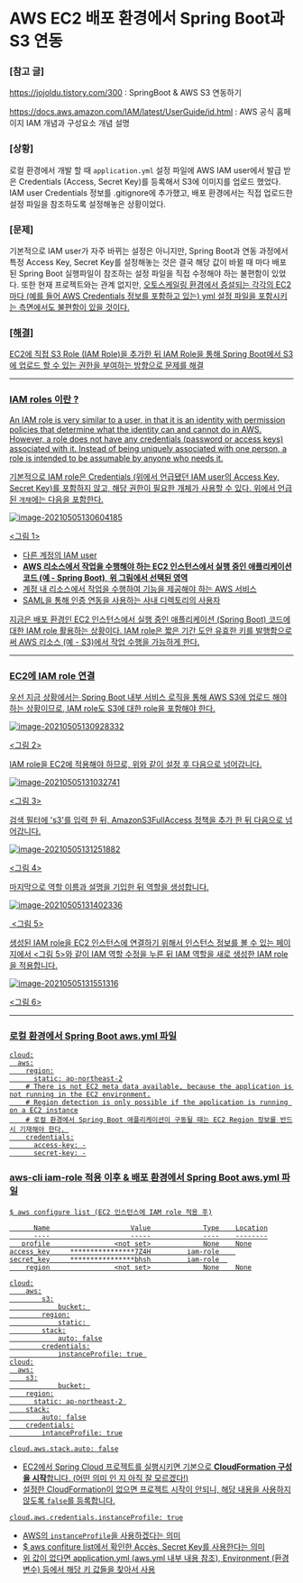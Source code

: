 # AWS EC2 배포 환경에서 Spring Boot과 S3 연동 

### [참고 글]

https://jojoldu.tistory.com/300 : SpringBoot & AWS S3 연동하기 

https://docs.aws.amazon.com/IAM/latest/UserGuide/id.html : AWS 공식 홈페이지 IAM 개념과 구성요소 개념 설명 

### [상황]

로컬 환경에서 개발 할 때 `application.yml` 설정 파일에 AWS IAM user에서 발급 받은 Credentials (Access, Secret Key)를 등록해서 S3에 이미지를 업로드 했었다. IAM user Credentials 정보를 .gitignore에 추가했고, 배포 환경에서는 직접 업로드한 설정 파일을 참조하도록 설정해놓은 상황이었다. 

### [문제]

기본적으로 IAM user가 자주 바뀌는 설정은 아니지만, Spring Boot과 연동 과정에서 특정 Access Key, Secret Key를 설정해놓는 것은 결국 해당 값이 바뀔 때 마다 배포된 Spring Boot 실행파일이 참조하는 설정 파일을 직접 수정해야 하는 불편함이 있었다. 또한 현재 프로젝트와는 관계 없지만, <u>오토스케일링 환경에서 증설되는 각각의 EC2 마다 (예를 들어 AWS Credentials 정보를 포함하고 있는) yml 설정 파일을 포함시키는 측면에서도 불편함이 있을 것이다. 

### [해결] 

EC2에 직접 S3 Role (IAM Role)을 추가한 뒤 IAM Role을 통해 Spring Boot에서 S3에 업로드 할 수 있는 권한을 부여하는 방향으로 문제를 해결 

___

### IAM roles 이란 ? 

An IAM role is very similar to a user, in that it is an identity with permission policies that determine what the identity can and cannot do in AWS.  However, a role does not have any credentials (password or access keys) associated with it. Instead of being uniquely associated with one person, a role is intended to be assumable by anyone who needs it.

기본적으로 IAM role은 Credentials (위에서 언급됐던 IAM user의 Access Key, Secret Key)를 포함하지 않고, 해당 권한이 필요한 <u>개체가</u> 사용할 수 있다. 위에서 언급된 `개채`에는 다음을 포함한다. 

![image-20210505130604185](./imgs/springboot_on_ec2_s3_0.png)

<그림 1> 

- 다른 계정의 IAM user
- **AWS 리소스에서 작업을 수행해야 하는 EC2 인스턴스에서 실행 중인 애플리케이션 코드 (예 - Spring Boot)**, **위 그림에서 선택된 영역**
- 계정 내 리소스에서 작업을 수행하여 기능을 제공해야 하는 AWS 서비스
- SAML을 통해 인증 연동을 사용하는 사내 디렉토리의 사용자 

지금은 배포 환경인 EC2 인스턴스에서 실행 중인 애플리케이션 (Spring Boot) 코드에 대한 IAM role 활용하는 상황이다. IAM role은 짧은 기간 도안 유효한 키를 발행함으로써 AWS 리소스 (예 - S3)에서 작업 수행을 가능하게 한다. 

___

### EC2에 IAM role 연결 

우선 지금 상황에서는 Spring Boot 내부 서비스 로직을 통해 AWS S3에 업로드 해야 하는 상황이므로, IAM role도 S3에 대한 role을 포함해야 한다. 

![image-20210505130928332](./imgs/springboot_on_ec2_s3_1.png)

<그림 2>  

IAM role을 EC2에 적용해야 하므로, 위와 같이 설정 후 다음으로 넘어갑니다. 

![image-20210505131032741](./imgs/springboot_on_ec2_s3_2.png)

<그림 3> 

검색 필터에 's3'를 입력 한 뒤, AmazonS3FullAccess 정책을 추가 한 뒤 다음으로 넘어갑니다. 

![image-20210505131251882](./imgs/springboot_on_ec2_s3_3.png)

<그림 4> 

마지막으로 역할 이름과 설명을 기입한 뒤 역할을 생성합니다. 

![image-20210505131402336](./imgs/springboot_on_ec2_s3_4.png)

​													   <그림 5> 

생성된 IAM role을 EC2 인스턴스에 연결하기 위해서 인스턴스 정보를 볼 수 있는 페이지에서 <그림 5>와 같이 IAM 역할 수정을 누른 뒤 IAM 역할을 새로 생성한 IAM role을 적용합니다. 

![image-20210505131551316](./imgs/springboot_on_ec2_s3_5.png) 

<그림 6> 

___

###  로컬 환경에서 Spring Boot aws.yml 파일

```properties
cloud:
  aws:
    region:
      static: ap-northeast-2
    # There is not EC2 meta data available, because the application is not running in the EC2 environment.
    # Region detection is only possible if the application is running on a EC2 instance
    # 로컬 환경에서 Spring Boot 애플리케이션이 구동될 때는 EC2 Region 정보를 반드시 기재해야 한다. 
    credentials:
      access-key: -
      secret-key: -
```

### aws-cli iam-role 적용 이후 & 배포 환경에서 Spring Boot aws.yml 파일 

```
$ aws configure list (EC2 인스턴스에 IAM role 적용 후)

      Name                    Value             Type    Location
      ----                    -----             ----    --------
   profile                <not set>             None    None
access_key     ****************7Z4H         iam-role    
secret_key     ****************bhsh         iam-role  
    region                <not set>             None    None
```

```properties
cloud:
	aws:
		s3:
			bucket: 
		region:
			static: 
		stack:
			auto: false
		credentials:
			instanceProfile: true 
cloud:
  aws:
  	s3:
			bucket: 
    region:
      static: ap-northeast-2 
    stack:
    	auto: false
    credentials:
    	intanceProfile: true
```

`cloud.aws.stack.auto: false` 

- EC2에서 Spring Cloud 프로젝트를 실행시키면 기본으로 **CloudFormation 구성을 시작**합니다. (<u>어떤 의미 인 지 아직 잘 모르겠다!</u>)
- 설정한 CloudFormation이 없으면 프로젝트 시작이 안되니, 해당 내용을 사용하지 않도록 `false`를 등록합니다.

`cloud.aws.credentials.instanceProfile: true` 

- AWS의 `instanceProfile`을 사용하겠다는 의미
- $ aws confiture list에서 확인한 Accès, Secret Key를 사용한다는 의미
- 위 값이 없다면 application.yml (aws.yml 내부 내용 참조), Environment (환경변수) 등에서 해당 키 값들을 찾아서 사용

